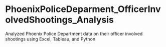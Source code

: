 # PhoenixPoliceDeparment_OfficerInvolvedShootings_Analysis
Analyzed Phoenix Police Department data on their officer involved shootings using Excel, Tableau, and Python
